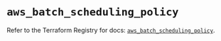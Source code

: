 # `aws_batch_scheduling_policy`

Refer to the Terraform Registry for docs: [`aws_batch_scheduling_policy`](https://registry.terraform.io/providers/hashicorp/aws/5.82.1/docs/resources/batch_scheduling_policy).
